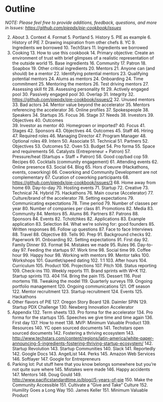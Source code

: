# Outline
*NOTE: Please feel free to provide additions, feedback, questions, and more in Issues: https://github.com/piepdx/pie-cookbook/issues*

2. About 
	3. Context
	4. Format
	5. Portland
	5. History
		5. PIE as example
			6. History of PIE
				7. Drawing inspiration from other chefs
					8. YC
						9. Ingredients we borrowed
					10. TechStars
						11. Ingredients we borrowed
12. Cooking
	13. How to use this cookbook
	14. Primary objective: Create an environment of trust with brief glimpses of a realistic representation of the outside world
	15. Base ingredients
		16. Community
		17. Patron
		18. Soapbox
	19. Other critical ingredients
		20. Mentors
			21. Anyone can (and should) be a mentor
			22. Identifying potential mentors
			23. Qualifying potential mentors
			24. Alums as mentors
			24. Onboarding
			24. Time commitment
			25. Mentoring the mentors
			26. Test driving mentors
			27. Assessing skill fit
			28. Assessing personality fit
			29. Actively engaged pool
			30. Passively engaged pool
			30. Overlap
			31. Integrity
				32. https://github.com/piepdx/pie-cookbook/issues/2
			32. Unused mentors
			33. Bad actors
			34. Mentor value beyond the accelerator
			35. Mentors referencing the accelerator
				36. Online profiles
				37. Spokespeople
				38. Speakers
		34. Startups
			35. Focus
			36. Stage
			37. Needs
		38. Investors
			39. Objectives
			40. Outcomes  
			39. Investor as mentor
			40. Homegrown or imported?
			40. Focus
			41. Stages
		42. Sponsors
			43. Objectives
			44. Outcomes
		45. Staff
			46. Hiring
			47. Required roles
				46. Managing Director
				47. Program Manager
			48. Optional roles
				49. Intern
				50. Associate
				51. Technical
		51. Partners
			52. Objectives
			53. Outcomes
	52. Oven
		53. Budget
			54. Pro forma
		55. Space and requirements
		56. Catalysts (Entrepreneur + Patron)
		57. Pressure/heat (Startups + Staff + Patron)
		58. Good cop/bad cop
	59. Recipes
		60. Cocktails (community engagement)
			61. Attending events
			62. Online presence
			63. Social
			64. Blog
		65. Hors d'oeuvre (Hackathons, events, coworking)
			66. Coworking and Community Development are not complementary
			67. Curation of coworking participants
				68. https://github.com/piepdx/pie-cookbook/issues/3
			68. Home away from home
			69. Day-to-day
			70. Hosting events
				71. Startup
				72. Creative
				73. Technical
				74. Hybrid
				75. Hackathons
		76. Main course (Accelerator)
			77. Culture/brand of the accelerator
				78. Setting expectations
				79. Communicating expectations
			78. Time period
			79. Number of classes per year
			80. Number of companies per class
			81. Promotions
				82. Media
				83. Community
					84. Mentors
					85. Alums
					86. Partners
					87. Patrons
					88. Sponsors
				84. Events
				82. Tchotchkes
			82. Applications
				83. Example application
			83. Selection
				84. What we’re solving for: good founders
				85. Written responses
				86. Follow up questions
				87. Face to face Interviews
					88. Travel
					88. Objective
					89. Tells
			90. Prep
				91. Background checks
				92. Paperwork
			91. Onboarding
				92. Setting expectations
			91. First day
			92. Family Dinner
				93. Format
				94. Mistakes we made
				95. Rules
			96. Day-to-day
				97. Feeding the startups
				97. Work time
				98. Social time
					99. Coffee hour
					99. Happy hour
				98. Working with mentors
				99. Mentor talks
					100. Workshops
					101. Gauntlet/speed dating
					102. 1:1
					103. After hours
				104. Curriculum
					105. Product
					106. Projections
					107. Pitch
				108. Status reporting
					109. Check-ins
					110. Weekly reports
			111. Brand sprints with W+K
			112. Startup sprints
				113. 404
				114. Bring the pain
		115. Dessert 
			116. Post mortems
			118. Tweaking the model
			119. Quarterly surveys
			119. Ongoing portfolio management
			120. Ongoing communications
			121. Off season
				122. Mentor recruitment
				123. Startup recruitment
				124. Events
				125. Hackathons
126. Other flavors of PIE
	127. Oregon Story Board
	128. Daimler SPIN
	129. Startup PDX Challenge
	130. Newberg Innovation Accelerator
131. Appendix
	132. Term sheets
	133. Pro forma for the accelerator
	134. Pro forma for the startups
	135. Speeches we give time and time again
		136. First day
		137. How to meet
		138. MVP: Minimum Valuable Product
	139. Resources
		140. YC open sourced documents
		141. Techstars open sourced documents
		142. Fostering a thriving ecosystem
			143. http://www.techstars.com/content/regions/latin-america/white-paper-announcing-5-ingredients-fostering-thriving-startup-ecosystem/
		142. Startup Revolution
			143. Startup Communities
		140. Slack
		141. Reportedly
		142. Google Docs
		143. AngelList
		144. Perks
			145. Amazon Web Services
			146. Softlayer
			147. Google for Entrepreneurs
144. Parking lot: Put stuff here that you know belongs somewhere but you’re not quite sure where
	145. Mistakes were made
	146. Happy accidents
	147. Mentors
		148. Doug Gould 
			149. http://www.pacificstandardtime.io/blog//5-years-of-pie
				150. Make the Community Accessible
				151. Cultivate a “Give and Take” Culture
				152. Humility Goes a Long Way
		150. James Keller
			151. Minimum Valuable Product
